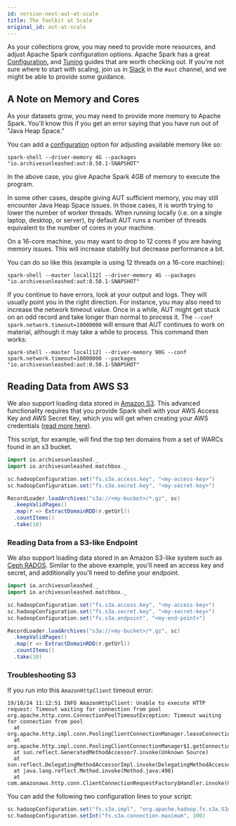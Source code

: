 ```yaml
---
id: version-next-aut-at-scale
title: The Toolkit at Scale
original_id: aut-at-scale
---
```


As your collections grow, you may need to provide more resources, and adjust
Apache Spark configuration options. Apache Spark has a great
[Configuration](https://spark.apache.org/docs/latest/configuration.html), and
[Tuning](https://spark.apache.org/docs/latest/tuning.html) guides that are
worth checking out. If you're not sure where to start with scaling, join us in
[Slack](slack.archivesunleashed.org) in the `#aut` channel, and we might be
able to provide some guidance.

## A Note on Memory and Cores

As your datasets grow, you may need to provide more memory to Apache Spark.
You'll know this if you get an error saying that you have run out of "Java Heap
Space."

You can add a
[configuration](https://spark.apache.org/docs/latest/configuration.html) option
for adjusting available memory like so:

```shell
spark-shell --driver-memory 4G --packages "io.archivesunleashed:aut:0.50.1-SNAPSHOT"
```

In the above case, you give Apache Spark 4GB of memory to execute the program.

In some other cases, despite giving AUT sufficient memory, you may still
encounter Java Heap Space issues. In those cases, it is worth trying to lower
the number of worker threads. When running locally (i.e. on a single laptop,
desktop, or server), by default AUT runs a number of threads equivalent to the
number of cores in your machine.

On a 16-core machine, you may want to drop to 12 cores if you are having memory
issues. This will increase stability but decrease performance a bit.

You can do so like this (example is using 12 threads on a 16-core machine):

```shell
spark-shell --master local[12] --driver-memory 4G --packages "io.archivesunleashed:aut:0.50.1-SNAPSHOT"
```

If you continue to have errors, look at your output and logs. They will usually
point you in the right direction. For instance, you may also need to increase
the network timeout value. Once in a while, AUT might get stuck on an odd
record and take longer than normal to process it. The `--conf
spark.network.timeout=10000000` will ensure that AUT continues to work on
material, although it may take a while to process. This command then works:

```shell
spark-shell --master local[12] --driver-memory 90G --conf spark.network.timeout=10000000 --packages "io.archivesunleashed:aut:0.50.1-SNAPSHOT"
```

## Reading Data from AWS S3

We also support loading data stored in [Amazon S3](https://aws.amazon.com/s3/).
This advanced functionality requires that you provide Spark shell with your AWS
Access Key and AWS Secret Key, which you will get when creating your AWS
credentials ([read more
here](https://aws.amazon.com/blogs/security/wheres-my-secret-access-key/)).

This script, for example, will find the top ten domains from a set of WARCs
found in an s3 bucket.

```scala
import io.archivesunleashed._
import io.archivesunleashed.matchbox._

sc.hadoopConfiguration.set("fs.s3a.access.key", "<my-access-key>")
sc.hadoopConfiguration.set("fs.s3a.secret.key", "<my-secret-key>")

RecordLoader.loadArchives("s3a://<my-bucket>/*.gz", sc)
  .keepValidPages()
  .map(r => ExtractDomainRDD(r.getUrl))
  .countItems()
  .take(10)
```

### Reading Data from a S3-like Endpoint

We also support loading data stored in an Amazon S3-like system such as [Ceph
RADOS](https://docs.ceph.com/docs/master/rados/). Similar to the above example,
you'll need an access key and secret, and additionally you'll need to define
your endpoint.

```scala
import io.archivesunleashed._
import io.archivesunleashed.matchbox._

sc.hadoopConfiguration.set("fs.s3a.access.key", "<my-access-key>")
sc.hadoopConfiguration.set("fs.s3a.secret.key", "<my-secret-key>")
sc.hadoopConfiguration.set("fs.s3a.endpoint", "<my-end-point>")

RecordLoader.loadArchives("s3a://<my-bucket>/*.gz", sc)
  .keepValidPages()
  .map(r => ExtractDomainRDD(r.getUrl))
  .countItems()
  .take(10)
```

### Troubleshooting S3

If you run into this `AmazonHttpClient` timeout error:

```shell
19/10/24 11:12:51 INFO AmazonHttpClient: Unable to execute HTTP request: Timeout waiting for connection from pool
org.apache.http.conn.ConnectionPoolTimeoutException: Timeout waiting for connection from pool
  at org.apache.http.impl.conn.PoolingClientConnectionManager.leaseConnection(PoolingClientConnectionManager.java:231)
  at org.apache.http.impl.conn.PoolingClientConnectionManager$1.getConnection(PoolingClientConnectionManager.java:200)
  at sun.reflect.GeneratedMethodAccessor7.invoke(Unknown Source)
  at sun.reflect.DelegatingMethodAccessorImpl.invoke(DelegatingMethodAccessorImpl.java:43)
  at java.lang.reflect.Method.invoke(Method.java:498)
  at com.amazonaws.http.conn.ClientConnectionRequestFactory$Handler.invoke(ClientConnectionRequestFactory.java:70)
```

You can add the following two configuration lines to your script:

```scala
sc.hadoopConfiguration.set("fs.s3a.impl", "org.apache.hadoop.fs.s3a.S3AFileSystem")
sc.hadoopConfiguration.setInt("fs.s3a.connection.maximum", 100)
```
